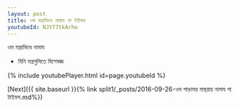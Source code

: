 ```yaml
---
layout: post
title: ওম মন্ত্ৰাভিধে নামায গা টাইমস
youtubeId: NJY77tkArho
---
```

 
 
 ওম মন্ত্ৰাভিধে নামায  
 
 -  যিনি মন্ত্রগুলিতে বিশেষজ্ঞ 
 
  
 
  
 
 
 
 
 
 


{% include youtubePlayer.html id=page.youtubeId %}
 
[Next]({{ site.baseurl }}{% link  split1/_posts/2016-09-26-ওম পাড়াময় মান্থরায় নামায গা টাইমস.md%})
 
